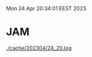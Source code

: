 Mon 24 Apr 20:34:01 EEST 2023
# JAM
<a href='./cache/202304/24_20.log'>./cache/202304/24_20.log</a>
